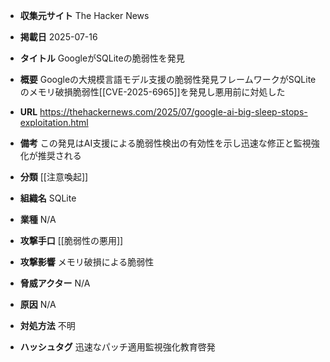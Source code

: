 - **収集元サイト**
The Hacker News

- **掲載日**
2025-07-16

- **タイトル**
GoogleがSQLiteの脆弱性を発見

- **概要**
Googleの大規模言語モデル支援の脆弱性発見フレームワークがSQLiteのメモリ破損脆弱性[[CVE-2025-6965]]を発見し悪用前に対処した

- **URL**
https://thehackernews.com/2025/07/google-ai-big-sleep-stops-exploitation.html

- **備考**
この発見はAI支援による脆弱性検出の有効性を示し迅速な修正と監視強化が推奨される

- **分類**
[[注意喚起]]

- **組織名**
SQLite

- **業種**
N/A

- **攻撃手口**
[[脆弱性の悪用]]

- **攻撃影響**
メモリ破損による脆弱性

- **脅威アクター**
N/A

- **原因**
N/A

- **対処方法**
不明

- **ハッシュタグ**
迅速なパッチ適用監視強化教育啓発

